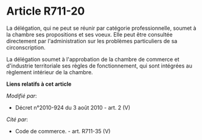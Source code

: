 # Article R711-20

La délégation, qui ne peut se réunir par catégorie professionnelle, soumet à la chambre ses propositions et ses voeux. Elle
peut être consultée directement par l'administration sur les problèmes particuliers de sa circonscription. 

La délégation soumet à l'approbation de la      chambre de commerce et d'industrie territoriale ses règles de fonctionnement,
qui sont intégrées au règlement intérieur de la chambre.

**Liens relatifs à cet article**

_Modifié par_:

  - Décret n°2010-924 du 3 août 2010 - art. 2 (V)

_Cité par_:

  - Code de commerce. - art. R711-35 (V)
